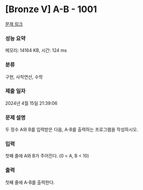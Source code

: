 # [Bronze V] A-B - 1001 

[문제 링크](https://www.acmicpc.net/problem/1001) 

### 성능 요약

메모리: 14164 KB, 시간: 124 ms

### 분류

구현, 사칙연산, 수학

### 제출 일자

2024년 4월 15일 21:39:06

### 문제 설명

<p>두 정수 A와 B를 입력받은 다음, A-B를 출력하는 프로그램을 작성하시오.</p>

### 입력 

 <p>첫째 줄에 A와 B가 주어진다. (0 < A, B < 10)</p>

### 출력 

 <p>첫째 줄에 A-B를 출력한다.</p>


